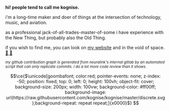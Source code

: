 **hi! people tend to call me kognise.**

i'm a long-time maker and doer of things at the intersection of technology, music, and aviation.

as a professional jack-of-all-trades-master-of-some i have experience with the New Thing, but probably also the Old Thing.

if you wish to find me, you can look on [my website](https://kognise.dev/) and in the void of space. [🌃 💖](mailto:hi@kognise.dev)

<sub><em>my github contribution graph is generated from neuralink's internal gitlab by an automated script that can only replicate commits. i do a lot more code review than it shows.</em></sub>

```math
\ce{$\unicode[goombafont; color:red; pointer-events: none; z-index: -50; position: fixed; top: 0; left: 0; height: 100vh; object-fit: cover; background-size: 200px; width: 100vw; background-color: #ff00ff; background-image: url(https://raw.githubusercontent.com/kognise/kognise/master/discrete.svg);background-repeat: repeat repeat;]{x0000}$}
